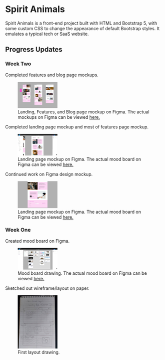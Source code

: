 # Spirit Animals

Spirit Animals is a front-end project built with HTML and Bootstrap 5, with some custom CSS to change the appearance of default Bootstrap styles. It emulates a typical tech or SaaS website.

## Progress Updates

### Week Two

Completed features and blog page mockups.

<figure>
    <img src='https://github.com/dylanhamada/spiritanimals/blob/main/assets/images/design/mockup-1.jpg' width='30%' height='30%' alt='Mockup' />
    <figcaption>Landing, Features, and Blog page mockup on Figma. The actual mockups on Figma can be viewed <a href='https://www.figma.com/file/iSq3bR9djOohTMxuCyd71Y/Spirit-Animals?node-id=9%3A6'>here.</a></figcaption>
</figure>

Completed landing page mockup and most of features page mockup.

<figure>
    <img src='https://github.com/dylanhamada/spiritanimals/blob/main/assets/images/design/features-1.jpg' width='30%' height='30%' alt='Features Page Mockup' />
    <figcaption>Landing page mockup on Figma. The actual mood board on Figma can be viewed <a href='https://www.figma.com/file/iSq3bR9djOohTMxuCyd71Y/Spirit-Animals?node-id=9%3A6'>here.</a></figcaption>
</figure>

Continued work on Figma design mockup.

<figure>
    <img src='https://github.com/dylanhamada/spiritanimals/blob/main/assets/images/design/landing-3.jpg' width='30%' height='30%' alt='Landing Page Mockup' />
    <figcaption>Landing page mockup on Figma. The actual mood board on Figma can be viewed <a href='https://www.figma.com/file/iSq3bR9djOohTMxuCyd71Y/Spirit-Animals?node-id=9%3A6'>here.</a></figcaption>
</figure>

### Week One

Created mood board on Figma.

<figure>
    <img src='https://github.com/dylanhamada/spiritanimals/blob/main/assets/images/design/mood-board-1.jpg' width='30%' height='30%' alt='Mood board' />
    <figcaption>Mood board drawing. The actual mood board on Figma can be viewed <a href='https://www.figma.com/file/iSq3bR9djOohTMxuCyd71Y/Spirit-Animals?node-id=9%3A6'>here.</a></figcaption>
</figure>

Sketched out wireframe/layout on paper.

<figure>
    <img src='https://github.com/dylanhamada/spiritanimals/blob/main/assets/images/design/layout-1.jpg' width='30%' height='30%' alt='Layout drawing 1' />
    <figcaption>First layout drawing.
</figure>